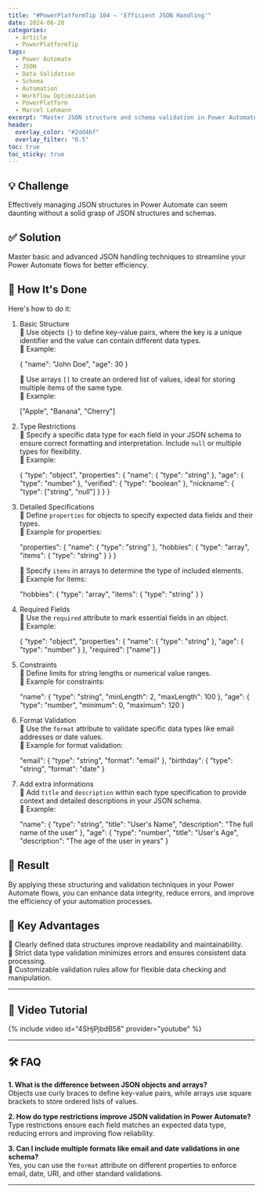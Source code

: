 ```yaml
---
title: "#PowerPlatformTip 104 – 'Efficient JSON Handling'"
date: 2024-06-20
categories:
  - Article
  - PowerPlatformTip
tags:
  - Power Automate
  - JSON
  - Data Validation
  - Schema
  - Automation
  - Workflow Optimization
  - PowerPlatform
  - Marcel Lehmann
excerpt: "Master JSON structure and schema validation in Power Automate to ensure robust data processing, minimize errors, and optimize automation workflows."
header:
  overlay_color: "#2dd4bf"
  overlay_filter: "0.5"
toc: true
toc_sticky: true
---
```


## 💡 Challenge
Effectively managing JSON structures in Power Automate can seem daunting without a solid grasp of JSON structures and schemas.

## ✅ Solution
Master basic and advanced JSON handling techniques to streamline your Power Automate flows for better efficiency.

## 🔧 How It's Done
Here's how to do it:
1. Basic Structure  
   🔸 Use objects `{}` to define key-value pairs, where the key is a unique identifier and the value can contain different data types.  
   🔸 Example:
   
   {
     "name": "John Doe",
     "age": 30
   }
   
   🔸 Use arrays `[]` to create an ordered list of values, ideal for storing multiple items of the same type.  
   🔸 Example:
   
   ["Apple", "Banana", "Cherry"]
   
2. Type Restrictions  
   🔸 Specify a specific data type for each field in your JSON schema to ensure correct formatting and interpretation. Include `null` or multiple types for flexibility.  
   🔸 Example:
   
   {
     "type": "object",
     "properties": {
       "name": { "type": "string" },
       "age": { "type": "number" },
       "verified": { "type": "boolean" },
       "nickname": { "type": ["string", "null"] }
     }
   }
   
3. Detailed Specifications  
   🔸 Define `properties` for objects to specify expected data fields and their types.  
   🔸 Example for properties:
   
   "properties": {
     "name": { "type": "string" },
     "hobbies": {
       "type": "array",
       "items": { "type": "string" }
     }
   }
   
   🔸 Specify `items` in arrays to determine the type of included elements.  
   🔸 Example for items:
   
   "hobbies": {
     "type": "array",
     "items": { "type": "string" }
   }
   
4. Required Fields  
   🔸 Use the `required` attribute to mark essential fields in an object.  
   🔸 Example:
   
   {
     "type": "object",
     "properties": {
       "name": { "type": "string" },
       "age": { "type": "number" }
     },
     "required": ["name"]
   }
   
5. Constraints  
   🔸 Define limits for string lengths or numerical value ranges.  
   🔸 Example for constraints:
   
   "name": {
     "type": "string",
     "minLength": 2,
     "maxLength": 100
   },
   "age": {
     "type": "number",
     "minimum": 0,
     "maximum": 120
   }
   
6. Format Validation  
   🔸 Use the `format` attribute to validate specific data types like email addresses or date values.  
   🔸 Example for format validation:
   
   "email": { "type": "string", "format": "email" },
   "birthday": { "type": "string", "format": "date" }
   
7. Add extra informations  
   🔸 Add `title` and `description` within each type specification to provide context and detailed descriptions in your JSON schema.  
   🔸 Example:
   
   "name": {
     "type": "string",
     "title": "User's Name",
     "description": "The full name of the user"
   },
   "age": {
     "type": "number",
     "title": "User's Age",
     "description": "The age of the user in years"
   }
   

## 🎉 Result
By applying these structuring and validation techniques in your Power Automate flows, you can enhance data integrity, reduce errors, and improve the efficiency of your automation processes.

## 🌟 Key Advantages
🔸 Clearly defined data structures improve readability and maintainability.  
🔸 Strict data type validation minimizes errors and ensures consistent data processing.  
🔸 Customizable validation rules allow for flexible data checking and manipulation.

---

## 🎥 Video Tutorial
{% include video id="4SHjPjbdB58" provider="youtube" %}

---

## 🛠️ FAQ
**1. What is the difference between JSON objects and arrays?**  
Objects use curly braces to define key-value pairs, while arrays use square brackets to store ordered lists of values.

**2. How do type restrictions improve JSON validation in Power Automate?**  
Type restrictions ensure each field matches an expected data type, reducing errors and improving flow reliability.

**3. Can I include multiple formats like email and date validations in one schema?**  
Yes, you can use the `format` attribute on different properties to enforce email, date, URI, and other standard validations.

---